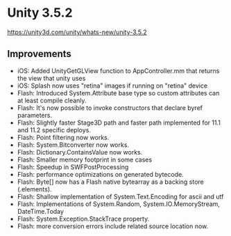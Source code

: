 # Unity 3.5.2
https://unity3d.com/unity/whats-new/unity-3.5.2

## Improvements

<ul>
<li>iOS: Added UnityGetGLView function to AppController.mm that returns the view that unity uses</li>
<li>iOS: Splash now uses "retina" images if running on "retina" device</li>
<li>Flash: Introduced System.Attribute base type so custom attributes can at least compile cleanly.</li>
<li>Flash: It's now possible to invoke constructors that declare byref parameters.</li>
<li>Flash: Slightly faster Stage3D path and faster path implemented for 11.1 and 11.2 specific deploys.</li>
<li>Flash: Point filtering now works.</li>
<li>Flash: System.Bitconverter now works.</li>
<li>Flash: Dictionary.ContainsValue now works.</li>
<li>Flash: Smaller memory footprint in some cases</li>
<li>Flash: Speedup in SWFPostProcessing</li>
<li>Flash: performance optimizations on generated bytecode.</li>
<li>Flash: Byte[] now has a Flash native bytearray as a backing store (.elements).</li>
<li>Flash: Shallow implementation of System.Text.Encoding for ascii and utf</li>
<li>Flash: Implementations of System.Random, System.IO.MemoryStream, DateTime.Today</li>
<li>Flash: System.Exception.StackTrace property.</li>
<li>Flash: more conversion errors include related source location now.</li>
</ul>
